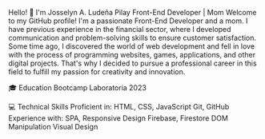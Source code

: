 Hello! 👋 I'm Josselyn A. Ludeña Pilay
Front-End Developer | Mom
Welcome to my GitHub profile! I'm a passionate Front-End Developer and a mom. I have previous experience in the financial sector, where I developed communication and problem-solving skills to ensure customer satisfaction. Some time ago, I discovered the world of web development and fell in love with the process of programming websites, games, applications, and other digital projects. That's why I decided to pursue a professional career in this field to fulfill my passion for creativity and innovation.

🎓 Education
Bootcamp Laboratoria 2023

💻 Technical Skills
Proficient in:
HTML, CSS, JavaScript
Git, GitHub
Experience with:
SPA, Responsive Design
Firebase, Firestore
DOM Manipulation
Visual Design

 
